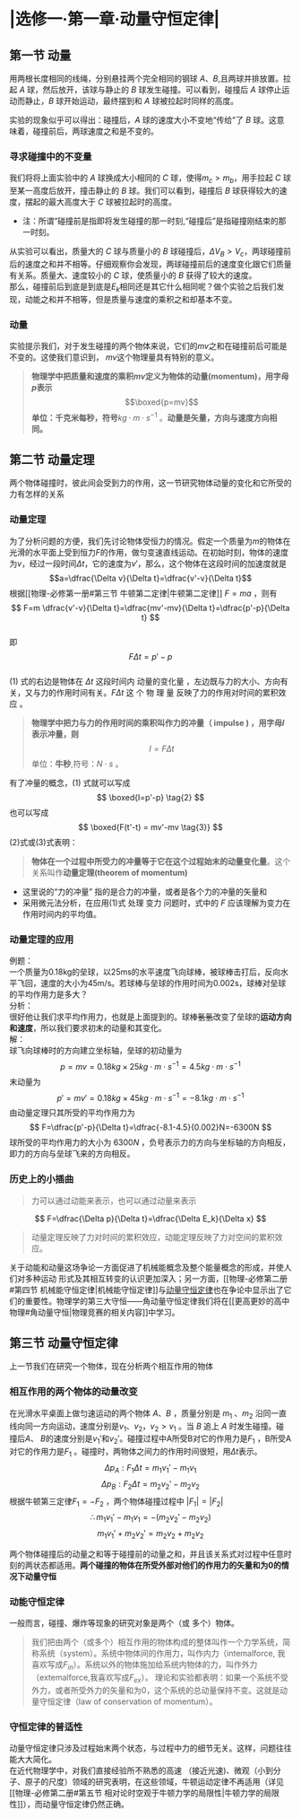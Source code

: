 # |选修一·第一章·动量守恒定律|

## 第一节 动量

用两根长度相同的线绳，分别悬挂两个完全相同的钢球 $A$、$B$,且两球并排放置。拉起 $A$ 球，然后放开，该球与静止的 $B$ 球发生碰撞。可以看到，碰撞后 $A$ 球停止运动而静止，$B$ 球开始运动，最终摆到和 $A$ 球被拉起时同样的高度。

实验的现象似乎可以得出：碰撞后，$A$ 球的速度大小不变地“传给”了 $B$ 球。这意味着，碰撞前后，两球速度之和是不变的。

### 寻求碰撞中的不变量

我们将将上面实验中的 $A$ 球换成大小相同的 $C$ 球，使得$m_c > m_b$，用手拉起 $C$ 球至某一高度后放开，撞击静止的 $B$ 球。我们可以看到，碰撞后 $B$ 球获得较大的速度，摆起的最大高度大于 $C$ 球被拉起时的高度。

- 注：所谓“碰撞前是指即将发生碰撞的那一时刻,“碰撞后”是指碰撞刚结束的那一时刻。


从实验可以看出，质量大的 $C$ 球与质量小的 $B$ 球碰撞后，${\Delta V_B}>{V_c}$，两球碰撞前后的速度之和并不相等。仔细观察你会发现，两球碰撞前后的速度变化跟它们质量有关系。质量大、速度较小的 $C$ 球，使质量小的 $B$ 获得了较大的速度。  
那么，碰撞前后到底是到底是$E_k$相同还是其它什么相同呢？做个实验之后我们发现，动能之和并不相等，但是质量与速度的乘积之和却基本不变。

### 动量

实验提示我们，对于发生碰撞的两个物体来说，它们的$mv$之和在碰撞前后可能是不变的。这使我们意识到， $mv$这个物理量具有特别的意义。
> **物理学中把质量和速度的乘积$mv$定义为物体的动量(momentum)，用字母$p$表示**
$$\boxed{p=mv}$$
**单位：千克米每秒，符号**$kg·m·s^{-1}$ 。**动量是矢量，方向与速度方向相同。**

## 第二节 动量定理

两个物体碰撞时，彼此间会受到力的作用，这一节研究物体动量的变化和它所受的力有怎样的关系

### 动量定理

为了分析问题的方便，我们先讨论物体受恒力的情况。假定一个质量为$m$的物体在光滑的水平面上受到恒力$F$的作用，做匀变速直线运动。在初始时刻，物体的速度为$v$，经过一段时间$\Delta t$，它的速度为$v'$，那么，这个物体在这段时间的加速度就是
$$a=\dfrac{\Delta v}{\Delta t}=\dfrac{v'-v}{\Delta t}$$
根据[[物理-必修第一册#第三节 牛顿第二定律|牛顿第二定律]] $F=ma$ ，则有  
$$
F=m \dfrac{v'-v}{\Delta t}=\dfrac{mv'-mv}{\Delta t}=\dfrac{p'-p}{\Delta t}
$$  
即  
$$
F\Delta t=p'-p \tag{1}
$$  
$(1)$ 式的右边是物体在 $\Delta t$ 这段时间内 动量的变化量 ，左边既与力的大小、方向有关，又与力的作用时间有关。$F\Delta t$ 这 个 物 理 量 反映了力的作用对时间的累积效应 。 
> **物理学中把力与力的作用时间的乘积叫作力的冲量（ impulse ) ，用字母$I$表示冲量，则**
$$
I=F \Delta t
$$
单位：**牛秒**,符号：$N \cdot s$ 。   

有了冲量的概念，$(1)$ 式就可以写成  
$$
\boxed{I=p'-p} \tag{2}
$$
也可以写成  
$$
\boxed{F(t'-t) = mv'-mv \tag{3}}
$$
$(2)$式或$(3)$式表明：  
> **物体在一个过程中所受力的冲量等于它在这个过程始末的动量变化量**。这个关系叫作**动量定理(theorem of momentum)**

-  这里说的“力的冲量” 指的是合力的冲量，或者是各个力的冲量的矢量和
- 采用微元法分析，在应用$(1)$式 处理 变力 问题时，式中的 $F$ 应该理解为变力在作用时间内的平均值。

### 动量定理的应用
例题：  
一个质量为0.18kg的垒球，以25ms的水平速度飞向球棒，被球棒击打后，反向水平飞回，速度的大小为45m/s。若球棒与垒球的作用时间为0.002s，球棒对垒球的平均作用力是多大？  
分析：  
很好他让我们求平均作用力，也就是上面提到的。球棒~~氢氢~~改变了垒球的**运动方向和速度**，所以我们要求初末的动量和其变化。  
解：  
球飞向球棒时的方向建立坐标轴，垒球的初动量为
$$
p=mv=0.18kg \times 25kg \cdot m \cdot s^{-1} =4.5 kg \cdot m \cdot s^{-1}
$$
末动量为  
$$
p'=mv'=0.18kg \times 45kg \cdot m \cdot s^{-1} =-8.1 kg \cdot m \cdot s^{-1}
$$
由动量定理只其所受的平均作用力为  
$$
F=\dfrac{p'-p}{\Delta t}=\dfrac{-8.1-4.5}{0.002}N=-6300N
$$
球所受的平均作用力的大小为 $6300 N$ ，负号表示力的方向与坐标轴的方向相反，即力的方向与垒球飞来的方向相反。

### 历史上的小插曲
> 力可以通过动能来表示，也可以通过动量来表示

$$
F=\dfrac{\Delta p}{\Delta t}=\dfrac{\Delta E_k}{\Delta x}
$$
>动量定理反映了力对时间的累积效应，动能定理反映了力对空间的累积效应。

关于动能和动量这场争论一方面促进了机械能概念及整个能量概念的形成，并使人们对多种运动 形式及其相互转变的认识更加深入；另一方面，[[物理-必修第二册#第四节 机械能守恒定律|机械能守恒定律]]与[动量守恒定律](#第三节-动量守恒定律)也在争论中显示出了它们的重要性。物理学的第三大守恒——角动量守恒定律我们将在[[更高更妙的高中物理#角动量守恒|物理竞赛的相关内容]]中学习。

## 第三节 动量守恒定律
上一节我们在研究一个物体，现在分析两个相互作用的物体
### 相互作用的两个物体的动量改变
在光滑水平桌面上做匀速运动的两个物体 $A、B$ ，质量分别是 $m_1$ 、$m_2$ 沿同一直线向同一方向运动，速度分别是$v_1$、$v_2$，$v_2 > v_1$ 。当 $B$ 追上 $A$ 时发生碰撞。碰撞后$A$、 $B$的速度分别是$v_1'$和$v_2'$。碰撞过程中A所受B对它的作用力是$F_1$ ，B所受A对它的作用力是$F_1$ 。碰撞时，两物体之间力的作用时间很短，用$\Delta t$表示。
$$
\Delta p_A : F_1\Delta t=m_1v_1'-m_1v_1
$$
$$
\Delta p_B : F_2\Delta t=m_2v_2'-m_2v_2
$$
根据牛顿第三定律$F_1=-F_2$ ，两个物体碰撞过程中 $|F_1|=|F_2|$  
$$
\therefore m_1v_1'-m_1v_1=-(m_2v_2'-m_2v_2)  
$$
$$
m_1v_1'+m_2v_2'=m_2v_2+m_2v_2 \tag{1}
$$

两个物体碰撞后的动量之和等于碰撞前的动量之和，并且该关系式对过程中任意时刻的两状态都适用。**两个碰撞的物体在所受外部对他们的作用力的矢量和为0的情况下动量守恒**

### 动能守恒定律
一般而言，碰撞、爆炸等现象的研究对象是两个（或
多个）物体。  
> 我们把由两个（或多个）相互作用的物体构成的整体叫作一个力学系统，简称系统（system）。系统中物体间的作用力，叫作内力（intemalforce, 我喜欢写成$F_{in}$）。系统以外的物体施加给系统内物体的力，叫作外力（extemalforce,我喜欢写成$F_{ex}$）。
> 理论和实验都表明：如果一个系统不受外力，或者所受外力的矢量和为0，这个系统的总动量保持不变。这就是动量守恒定律（law of conservation of momentum）。

### 守恒定律的普适性
动量守恒定律只涉及过程始末两个状态，与过程中力的细节无关。这样，问题往往能大大简化。  
在近代物理学中，对我们直接经验所不熟悉的高速 （接近光速)、微观（小到分子、原子的尺度）领域的研究表明，在这些领域，牛顿运动定律不再适用（详见[[物理-必修第二册#第五节 相对论时空观于牛顿力学的局限性|牛顿力学的局限性]]），而动量守恒定律仍然正确。
